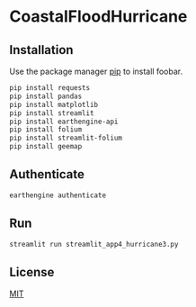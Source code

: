 # CoastalFloodHurricane

## Installation

Use the package manager [pip](https://pip.pypa.io/en/stable/) to install foobar.

```bash
pip install requests
pip install pandas
pip install matplotlib
pip install streamlit
pip install earthengine-api
pip install folium
pip install streamlit-folium
pip install geemap
```

## Authenticate

```python
earthengine authenticate
```

## Run
```bash
streamlit run streamlit_app4_hurricane3.py
```

## License

[MIT](https://choosealicense.com/licenses/mit/)








